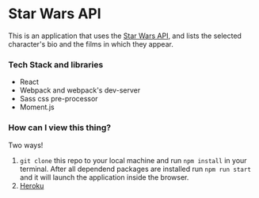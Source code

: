 Star Wars API
=============

This is an application that uses the [Star Wars API](https://swapi.co/), and lists the selected character's bio and the films in which they appear.

### Tech Stack and libraries
* React
* Webpack and webpack's dev-server
* Sass css pre-processor
* Moment.js

### How can I view this thing?
Two ways!
1. `git clone` this repo to your local machine and run `npm install` in your terminal. After all dependend packages are installed run `npm run start` and it will launch the application inside the browser.
2. [Heroku](https://star-wars-api-kw.herokuapp.com/)
